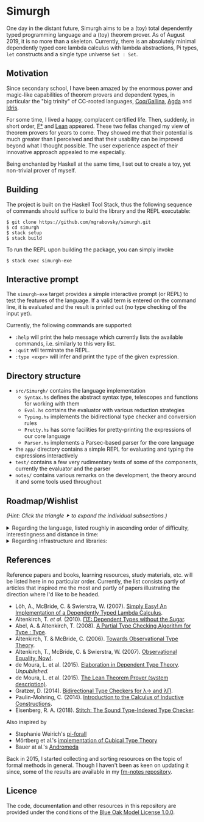 # Simurgh

One day in the distant future, Simurgh aims to be a (toy) total dependently typed
programming language and a (toy) theorem prover. As of August 2019, it is no more
than a skeleton. Currently, there is an absolutely minimal dependently typed core
lambda calculus with lambda abstractions, Pi types, `let` constructs and a single
type universe `Set : Set`.

## Motivation

Since secondary school, I have been amazed by the enormous power and magic-like
capabilities of theorem provers and dependent types, in particular the "big trinity"
of CC-rooted languages, [Coq/Gallina](https://coq.inria.fr/),
[Agda](https://wiki.portal.chalmers.se/agda/pmwiki.php) and
[Idris](https://www.idris-lang.org/).

For some time, I lived a happy, complacent certified life. Then, suddenly, in short
order, [F*](https://www.fstar-lang.org/) and [Lean](https://leanprover.github.io/)
appeared. These two fellas changed my view of theorem provers for years to come. They
showed me that their potential is much greater than I perceived and that their
usability can be improved beyond what I thought possible. The user experience aspect
of their innovative approach appealed to me especially.

Being enchanted by Haskell at the same time, I set out to create a toy, yet
non-trivial prover of myself.

## Building

The project is built on the Haskell Tool Stack, thus the following sequence of
commands should suffice to build the library and the REPL executable:
```
$ git clone https://github.com/mgrabovsky/simurgh.git
$ cd simurgh
$ stack setup
$ stack build
```

To run the REPL upon building the package, you can simply invoke
```
$ stack exec simurgh-exe
```

## Interactive prompt

The `simurgh-exe` target provides a simple interactive prompt (or REPL) to test the
features of the language. If a valid term is entered on the command line, it is
evaluated and the result is printed out (no type checking of the input yet).

Currently, the following commands are supported:

-   `:help` will print the help message which currently lists the available commands,
    i.e. similarly to this very list.
-   `:quit` will terminate the REPL.
-   `:type <expr>` will infer and print the type of the given expression.

## Directory structure

-   `src/Simurgh/` contains the language implementation
    +   `Syntax.hs` defines the abstract syntax type, telescopes and functions for
        working with them
    +   `Eval.hs` contains the evaluator with various reduction strategies
    +   `Typing.hs` implements the bidirectional type checker and conversion rules
    +   `Pretty.hs` has some facilities for pretty-printing the expressions of our
        core language
    +   `Parser.hs` implements a Parsec-based parser for the core language
-   the `app/` directory contains a simple REPL for evaluating and typing the
    expressions interactively
-   `test/` contains a few very rudimentary tests of some of the components,
    currently the evaluator and the parser
-   `notes/` contains various remarks on the development, the theory around it and
    some tools used throughout

## Roadmap/Wishlist

_(Hint: Click the triangle ⯈ to expand the individual subsections.)_

<details>
<summary>Regarding the language, listed roughly in ascending order of difficulty,
interestingness and distance in time:</summary>

- [x] Modern library for binding syntax – [Unbound](https://hackage.haskell.org/package/unbound-generics)
- [ ] Named definitions and axioms (think about opacity later)
- [ ] Type universe hierarchy; subtyping
- [ ] Impredicative, proof-irrelevant universe (à la `Prop`)?
- [ ] Module system or namespaces
- [ ] Opaque definitions
- [ ] \(Mutually) inductive data types
- [ ] Pattern matching
- [ ] Primitive recursive functions
- [ ] Structurally recursive functions
- [ ] Investigate more elaborate techniques for termination checking (sized types,
    etc.)
- [ ] Coinduction
- [ ] Induction-recursion and the kitchen sink
- [ ] Play around with notions of equality (intensional/extensional/observational)
- [ ] Investigate quotient types
- [ ] Introduce a higher-level user-facing language with a more usable syntax
    compiling into the into the low-level core language
- [ ] Implicit arguments, metavariables; elaboration à la Lean
- [ ] Records and typeclasses
- [ ] Implicit coercions
- [ ] First-class support for monads (do-notation) or algebraic effects and handlers
- [ ] Compilation to some real-world language, be it Haskell, Idris, Rust or C
- [ ] [LLVM](https://github.com/llvm-hs/llvm-hs/) compilation
</details>

<details>
<summary>Regarding infrastructure and libraries:</summary>

- [ ] Thorough tests, at least for the parser and type checker
- [ ] Continuous integration with Travis
- [ ] Create a couple of simple examples of the language
- [ ] Create a prelude and a hint of a standard library
- [ ] Formalize an easy, classical theorem, e.g. the infinitude of natural numbers,
    irrationality of √2, infinitude of primes…
- [ ] Modern pretty-printing – [Hughes/PJ](https://hackage.haskell.org/package/pretty),
    [Wadler/Leijen](https://hackage.haskell.org/package/ansi-wl-pprint)
    or [mainland-pretty](https://hackage.haskell.org/package/mainland-pretty)
- [ ] Improve parsing and error reporting; look into
    [Trifecta](https://hackage.haskell.org/package/trifecta)
- [ ] See if lenses can be leveraged anywhere
</details>

## References

Reference papers and books, learning resources, study materials, etc. will be
listed here in no particular order. Currently, the list consists partly of articles
that inspired me the most and partly of papers illustrating the direction where I'd
like to be headed.

-   Löh, A\., McBride, C. & Swierstra, W. (2007). [Simply Easy! An Implementation of a Dependently Typed Lambda Calculus](http://strictlypositive.org/Easy.pdf).
-   Altenkirch, T\. _et al._ (2010). [ΠΣ: Dependent Types without the Sugar](http://www.cs.nott.ac.uk/~psztxa/publ/pisigma-new.pdf).
-   Abel, A\. & Altenkirch, T. (2008). [A Partial Type Checking Algorithm for Type : Type](http://www.cs.nott.ac.uk/~psztxa/publ/msfp08.pdf).
-   Altenkirch, T\. & McBride, C. (2006). [Towards Observational Type Theory](http://strictlypositive.org/ott.pdf).
-   Altenkirch, T\., McBride, C. & Swierstra, W. (2007). [Observational Equality, Now!](http://www.cs.nott.ac.uk/~psztxa/publ/obseqnow.pdf).
-   de Moura, L\. et al\. (2015). [Elaboration in Dependent Type Theory](https://arxiv.org/abs/1505.04324). _Unpublished._
-   de Moura, L\. et al\. (2015). [The Lean Theorem Prover (system description)](https://leanprover.github.io/papers/system.pdf).
-   Gratzer, D\. (2014). [Bidirectional Type Checkers for λ→ and λΠ](https://jozefg.bitbucket.io/posts/2014-11-22-bidir.html).
-   Paulin-Mohring, C\. (2014). [Introduction to the Calculus of Inductive Constructions](https://hal.inria.fr/hal-01094195/).
-   Eisenberg, R\. A. (2018). [Stitch: The Sound Type-Indexed Type Checker](https://cs.brynmawr.edu/~rae/papers/2018/stitch/stitch.pdf).

Also inspired by

-   Stephanie Weirich's [pi-forall](https://github.com/sweirich/pi-forall)
-   Mörtberg et al.'s [implementation of Cubical Type Theory](https://github.com/mortberg/cubicaltt)
-   Bauer at al.'s [Andromeda](https://andromedans.github.io/andromeda/)

Back in 2015, I started collecting and sorting resources on the topic of formal
methods in general. Though I haven't been as keen on updating it since, some of the
results are available in my [fm-notes repository](https://mgrabovsky.net/fm-notes/).

## Licence

The code, documentation and other resources in this repository are provided under the
conditions of the [Blue Oak Model License 1.0.0](https://blueoakcouncil.org/license/1.0.0).

